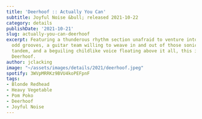 ```yaml
---
title: 'Deerhoof :: Actually You Can'
subtitle: Joyful Noise &bull; released 2021-10-22
category: details
publishDate: '2021-10-21'
slug: actually-you-can-deerhoof
excerpt: Featuring a thunderous rhythm section unafraid to venture into lockstepped
  odd grooves, a guitar team willing to weave in and out of those sonic pylons in
  tandem, and a beguiling childlike voice floating above it all, this is your standard
  Deerhoof.
author: jclacking
image: "~/assets/images/details/2021/deerhoof.jpeg"
spotify: 3WVpMRRKz9BVU4koPEFpnF
tags:
- Blonde Redhead
- Heavy Vegetable
- Pom Poko
- Deerhoof
- Joyful Noise
---
```


